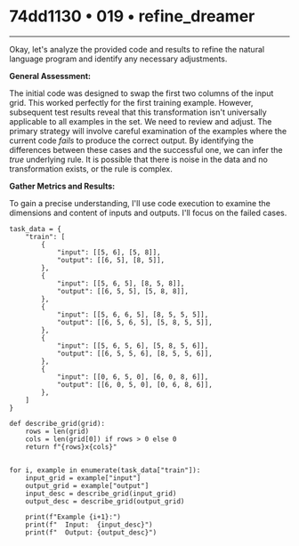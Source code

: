 # 74dd1130 • 019 • refine_dreamer

---
Okay, let's analyze the provided code and results to refine the natural language program and identify any necessary adjustments.

**General Assessment:**

The initial code was designed to swap the first two columns of the input grid. This worked perfectly for the first training example. However, subsequent test results reveal that this transformation isn't universally applicable to all examples in the set. We need to review and adjust. The primary strategy will involve careful examination of the examples where the current code *fails* to produce the correct output. By identifying the differences between these cases and the successful one, we can infer the *true* underlying rule. It is possible that there is noise in the data and no transformation exists, or the rule is complex.

**Gather Metrics and Results:**

To gain a precise understanding, I'll use code execution to examine the dimensions and content of inputs and outputs. I'll focus on the failed cases.

```tool_code
task_data = {
    "train": [
        {
            "input": [[5, 6], [5, 8]],
            "output": [[6, 5], [8, 5]],
        },
        {
            "input": [[5, 6, 5], [8, 5, 8]],
            "output": [[6, 5, 5], [5, 8, 8]],
        },
        {
            "input": [[5, 6, 6, 5], [8, 5, 5, 5]],
            "output": [[6, 5, 6, 5], [5, 8, 5, 5]],
        },
        {
            "input": [[5, 6, 5, 6], [5, 8, 5, 6]],
            "output": [[6, 5, 5, 6], [8, 5, 5, 6]],
        },
        {
            "input": [[0, 6, 5, 0], [6, 0, 8, 6]],
            "output": [[6, 0, 5, 0], [0, 6, 8, 6]],
        },
    ]
}

def describe_grid(grid):
    rows = len(grid)
    cols = len(grid[0]) if rows > 0 else 0
    return f"{rows}x{cols}"
    

for i, example in enumerate(task_data["train"]):
    input_grid = example["input"]
    output_grid = example["output"]
    input_desc = describe_grid(input_grid)
    output_desc = describe_grid(output_grid)
    
    print(f"Example {i+1}:")
    print(f"  Input:  {input_desc}")
    print(f"  Output: {output_desc}")
```
